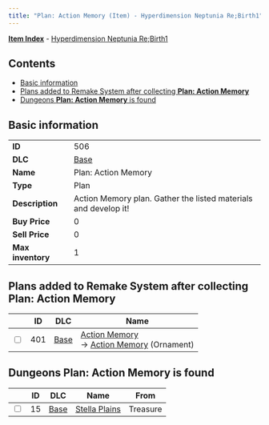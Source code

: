```yaml
---
title: "Plan: Action Memory (Item) - Hyperdimension Neptunia Re;Birth1"
---
```


[**Item Index**](/neptunia/rb1/item/index.html) - [Hyperdimension Neptunia Re;Birth1](/neptunia/rb1)

## Contents

- [Basic information](#basic-information)
- [Plans added to Remake System after collecting **Plan: Action Memory**](#plans-added-to-remake-system-after-collecting-plan-action-memory)
- [Dungeons **Plan: Action Memory** is found](#dungeons-plan-action-memory-is-found)

## Basic information

|   |   |
| -- | -- |
| **ID** | 506 |
| **DLC** | [Base](/neptunia/rb1/dlc/1-base.html) |
| **Name** | Plan: Action Memory |
| **Type** | Plan |
| **Description** | Action Memory plan. Gather the listed materials and develop it! |
| **Buy Price** | 0 |
| **Sell Price** | 0 |
| **Max inventory** | 1 |

## Plans added to Remake System after collecting **Plan: Action Memory**

|    | ID | DLC | Name |
| -- | -- | --- | ---- |
| <input type="checkbox" id="rb1-remake-1-401" class="trackbox" /> | 401 | [Base](/neptunia/rb1/dlc/1-base.html) | [Action Memory](/neptunia/rb1/remake/1-401-action-memory.html)<br />→ [Action Memory](/neptunia/rb1/item/1-2727-action-memory.html) (Ornament) |

## Dungeons **Plan: Action Memory** is found

|    | ID | DLC | Name | From |
| -- | -- | --- | ---- | ---- |
| <input type="checkbox" id="rb1-dungeon-1-15" class="trackbox" /> | 15 | [Base](/neptunia/rb1/dlc/1-base.html) | [Stella Plains](/neptunia/rb1/dungeon/1-15-stella-plains.html) | Treasure |